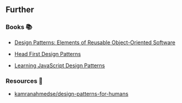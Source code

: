 
## Further

### Books 📚

- [Design Patterns: Elements of Reusable Object-Oriented Software](https://app.thestorygraph.com/books/85ee3890-e362-4eca-a76a-dd81a7b4fee4)

- [Head First Design Patterns](https://app.thestorygraph.com/books/3c4d71b9-c0da-4647-9535-02b3a7f5e20b)

- [Learning JavaScript Design Patterns](https://www.patterns.dev/posts/classic-design-patterns/)

### Resources 🧠

- [kamranahmedse/design-patterns-for-humans](https://github.com/kamranahmedse/design-patterns-for-humans)